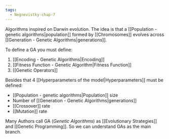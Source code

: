 ```yaml
---
tags:
  - Negnevistky-chap-7
---
```

Algorithms inspired on Darwin evolution. The idea is that a [[Population - genetic algorithms|population]] formed by [[Chromosomes]] evolves across [[Generation - Genetic Algorithms|generations]].

To define a GA you must define:
1. [[Encoding - Genetic Algorithms|Encoding]]
2. [[Fitness Function - Genetic Algorithm|Fitness Function]]
3. [[Genetic Operators]] 

Besides that 4 [[Hyperparameters of the model|Hyperparameters]] must be defined:
- [[Population - genetic algorithms|Population]] size
- Number of [[Generation - Genetic Algorithms|generations]]
- [[Crossover]] rate
- [[Mutation]] rate

Many Authors call GA (*Genetic Algorithms*) as [[Evolutionary Strategies]] and [[Genetic Programming]]. So we can understand GAs as the main branch.